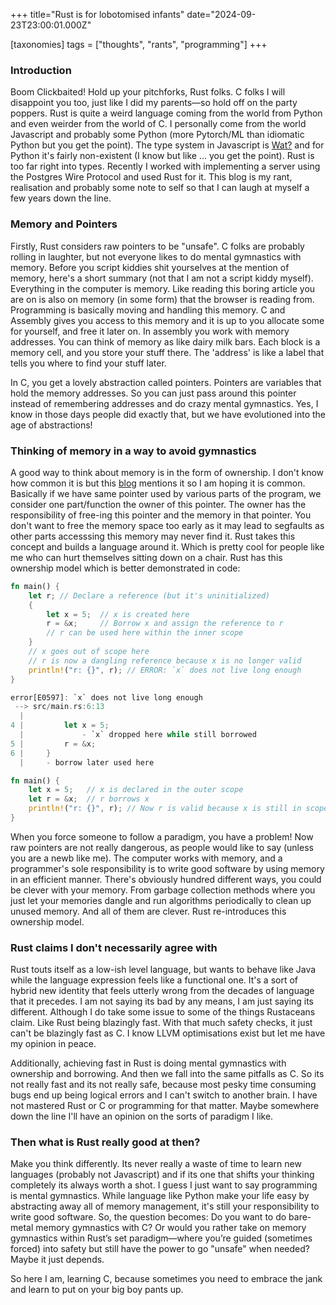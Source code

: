 +++
title="Rust is for lobotomised infants"
date="2024-09-23T23:00:01.000Z"

[taxonomies] 
tags = ["thoughts", "rants", "programming"]
+++

### Introduction

Boom Clickbaited! Hold up your pitchforks, Rust folks. C folks I will disappoint you too, just like I did my parents—so hold off on the party poppers. Rust is quite a weird language coming from the world from Python and even weirder from the world of C. I personally come from the world Javascript and probably some Python (more Pytorch/ML than idiomatic Python but you get the point). The type system in Javascript is [Wat?](https://www.destroyallsoftware.com/talks/wat) and for Python it's fairly non-existent (I know but like ... you get the point). Rust is too far right into types. Recently I worked with implementing a server using the Postgres Wire Protocol and used Rust for it. This blog is my rant, realisation and probably some note to self so that I can laugh at myself a few years down the line.

### Memory and Pointers

Firstly, Rust considers raw pointers to be "unsafe". C folks are probably rolling in laughter, but not everyone likes to do mental gymnastics with memory. Before you script kiddies shit yourselves at the mention of memory, here's a short summary (not that I am not a script kiddy myself). Everything in the computer is memory. Like reading this boring article you are on is also on memory (in some form) that the browser is reading from. Programming is basically moving and handling this memory. C and Assembly gives you access to this memory and it is up to you allocate some for yourself, and free it later on. In assembly you work with memory addresses. You can think of memory as like dairy milk bars. Each block is a memory cell, and you store your stuff there. The 'address' is like a label that tells you where to find your stuff later.

In C, you get a lovely abstraction called pointers. Pointers are variables that hold the memory addresses. So you can just pass around this pointer instead of remembering addresses and do crazy mental gymnastics. Yes, I know in those days people did exactly that, but we have evolutioned into the age of abstractions!

### Thinking of memory in a way to avoid gymnastics

A good way to think about memory is in the form of ownership. I don't know how common it is but this [blog](https://www.chiark.greenend.org.uk/~sgtatham/cdescent/) mentions it so I am hoping it is common. Basically if we have same pointer used by various parts of the program, we consider one part/function the owner of this pointer. The owner has the responsibility of free-ing this pointer and the memory in that pointer. You don't want to free the memory space too early as it may lead to segfaults as other parts accesssing this memory may never find it. Rust takes this concept and builds a language around it. Which is pretty cool for people like me who can hurt themselves sitting down on a chair. Rust has this ownership model which is better demonstrated in code:

```Rust
fn main() {
    let r; // Declare a reference (but it's uninitialized)
    {
        let x = 5;  // x is created here
        r = &x;     // Borrow x and assign the reference to r
        // r can be used here within the inner scope
    }
    // x goes out of scope here
    // r is now a dangling reference because x is no longer valid
    println!("r: {}", r); // ERROR: `x` does not live long enough
}
```

```Rust
error[E0597]: `x` does not live long enough
 --> src/main.rs:6:13
  |
4 |         let x = 5;
  |             - `x` dropped here while still borrowed
5 |         r = &x;
6 |     }
  |     - borrow later used here

```

```Rust
fn main() {
    let x = 5;   // x is declared in the outer scope
    let r = &x;  // r borrows x
    println!("r: {}", r); // Now r is valid because x is still in scope
}
```

When you force someone to follow a paradigm, you have a problem! Now raw pointers are not really dangerous, as people would like to say (unless you are a newb like me). The computer works with memory, and a programmer's sole responsibility is to write good software by using memory in an efficient manner. There's obviously hundred different ways, you could be clever with your memory. From garbage collection methods where you just let your memories dangle and run algorithms periodically to clean up unused memory. And all of them are clever. Rust re-introduces this ownership model.

### Rust claims I don't necessarily agree with

Rust touts itself as a low-ish level language, but wants to behave like Java while the language expression feels like a functional one. It's a sort of hybrid new identity that feels utterly wrong from the decades of language that it precedes. I am not saying its bad by any means, I am just saying its different. Although I do take some issue to some of the things Rustaceans claim. Like Rust being blazingly fast. With that much safety checks, it just can't be blazingly fast as C. I know LLVM optimisations exist but let me have my opinion in peace. 

Additionally, achieving fast in Rust is doing mental gymnastics with ownership and borrowing. And then we fall into the same pitfalls as C. So its not really fast and its not really safe, because most pesky time consuming bugs end up being logical errors and I can't switch to another brain. I have not mastered Rust or C or programming for that matter. Maybe somewhere down the line I'll have an opinion on the sorts of paradigm I like.

### Then what is Rust really good at then? 

Make you think differently. Its never really a waste of time to learn new languages (probably not Javascript) and if its one that shifts your thinking completely its always worth a shot. I guess I just want to say programming is mental gymnastics. While language like Python make your life easy by abstracting away all of memory management, it's still your responsibility to write good software. So, the question becomes: Do you want to do bare-metal memory gymnastics with C? Or would you rather take on memory gymnastics within Rust’s set paradigm—where you’re guided (sometimes forced) into safety but still have the power to go "unsafe" when needed? Maybe it just depends. 

So here I am, learning C, because sometimes you need to embrace the jank and learn to put on your big boy pants up.